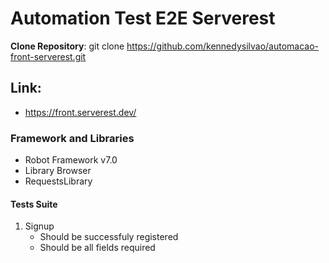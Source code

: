 # Automation Test E2E Serverest

**Clone Repository**: git clone https://github.com/kennedysilvao/automacao-front-serverest.git

## Link:
* https://front.serverest.dev/

### Framework and Libraries
* Robot Framework v7.0
* Library Browser
* RequestsLibrary

#### Tests Suite
1. Signup <br>
   - Should be successfuly registered <br>
   - Should be all fields required






